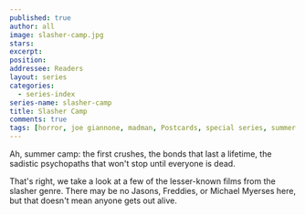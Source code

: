 ```yaml
---
published: true
author: all
image: slasher-camp.jpg
stars: 
excerpt: 
position: 
addressee: Readers
layout: series
categories:
  - series-index
series-name: slasher-camp
title: Slasher Camp
comments: true
tags: [horror, joe giannone, madman, Postcards, special series, summer camp, Summer Camp]
---
```

Ah, summer camp: the first crushes, the bonds that last a lifetime, the sadistic psychopaths that won't stop until everyone is dead.

That's right, we take a look at a few of the lesser-known films from the slasher genre. There may be no Jasons, Freddies, or Michael Myerses here, but that doesn't mean anyone gets out alive.